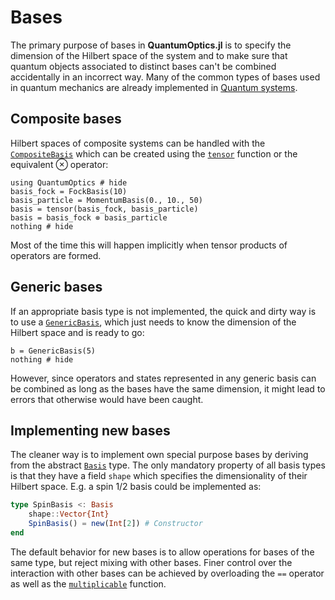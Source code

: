# Bases

The primary purpose of bases in **QuantumOptics.jl** is to specify the dimension of the Hilbert space of the system and to make sure that quantum objects associated to distinct bases can't be combined accidentally in an incorrect way. Many of the common types of bases used in quantum mechanics are already implemented in [Quantum systems](@ref).


## Composite bases

Hilbert spaces of composite systems can be handled with the [`CompositeBasis`](@ref) which can be created using the [`tensor`](@ref) function or the equivalent ⊗ operator:

```@example bases
using QuantumOptics # hide
basis_fock = FockBasis(10)
basis_particle = MomentumBasis(0., 10., 50)
basis = tensor(basis_fock, basis_particle)
basis = basis_fock ⊗ basis_particle
nothing # hide
```

Most of the time this will happen implicitly when tensor products of operators are formed.


## Generic bases

If an appropriate basis type is not implemented, the quick and dirty way is to use a [`GenericBasis`](@ref), which just needs to know the dimension of the Hilbert space and is ready to go:

```@example bases
b = GenericBasis(5)
nothing # hide
```

However, since operators and states represented in any generic basis can be combined as long as the bases have the same dimension, it might lead to errors that otherwise would have been caught.


## Implementing new bases

The cleaner way is to implement own special purpose bases by deriving from the abstract [`Basis`](@ref) type. The only mandatory property of all basis types is that they have a field `shape` which specifies the dimensionality of their Hilbert space. E.g. a spin 1/2 basis could be implemented as:

```julia
type SpinBasis <: Basis
    shape::Vector{Int}
    SpinBasis() = new(Int[2]) # Constructor
end
```

The default behavior for new bases is to allow operations for bases of the same type, but reject mixing with other bases. Finer control over the interaction with other bases can be achieved by overloading the `==` operator as well as the [`multiplicable`](@ref) function.
